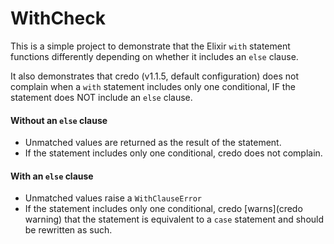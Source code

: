# WithCheck

This is a simple project to demonstrate that the Elixir `with` statement functions differently depending on whether it
includes an `else` clause. 

It also demonstrates that credo (v1.1.5, default configuration) does not complain when a 
`with` statement includes only one conditional, IF the statement does NOT include an `else` clause.

#### Without an `else` clause
- Unmatched values are returned as the result of the statement.
- If the statement includes only one conditional, credo does not complain.

#### With an `else` clause
- Unmatched values raise a `WithClauseError`
- If the statement includes only one conditional, credo [warns](credo warning) that the statement is equivalent to a `case`  statement 
  and should be rewritten as such. 


[credo]: https://github.com/rrrene/credo
[credo warning]: https://github.com/rrrene/credo/blob/master/lib/credo/check/refactor/with_clauses.ex#L32
